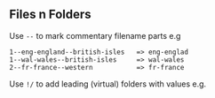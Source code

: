 ## Files n Folders

Use `--` to mark commentary filename parts e.g

~~~
1--eng-england--british-isles   => eng-englad
1--wal-wales--british-isles     => wal-wales
2--fr-france--western           => fr-france
~~~


Use `!/` to add leading (virtual) folders with values e.g.

~~~
~~~

